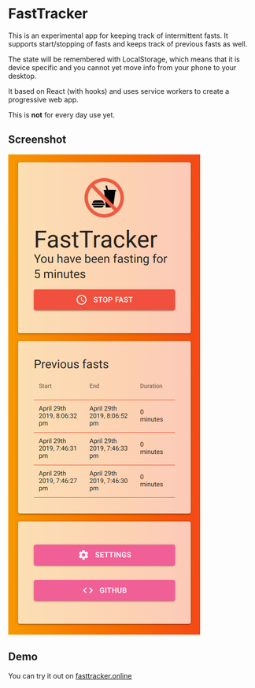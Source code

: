 # FastTracker

This is an experimental app for keeping track of intermittent fasts.
It supports start/stopping of fasts and keeps track of previous fasts as well.

The state will be remembered with LocalStorage, which means that it is device
specific and you cannot yet move info from your phone to your desktop.

It based on React (with hooks) and uses service workers to create a progressive web app.

This is **not** for every day use yet.

## Screenshot

![FastTracker screenshot](screenshot.png 'FastTracker screenshot')

## Demo

You can try it out on [fasttracker.online](https://www.fasttracker.online 'FastTracker.online')

